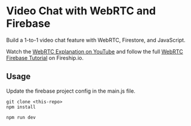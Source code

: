 # Video Chat with WebRTC and Firebase  

Build a 1-to-1 video chat feature with WebRTC, Firestore, and JavaScript.  
  
Watch the [WebRTC Explanation on YouTube](https://youtu.be/WmR9IMUD_CY) and follow the full [WebRTC Firebase Tutorial](https://fireship.io/lessons/webrtc-firebase-video-chat) on Fireship.io. 
       
## Usage        
  
Update the firebase project config in the main.js file. 
    
```
git clone <this-repo>
npm install

npm run dev
```
